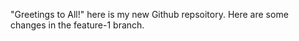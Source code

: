 "Greetings to All!" 
here is my new Github repsoitory.
Here are some changes in the feature-1 branch.

